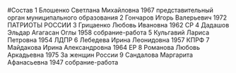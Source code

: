 #Состав
1 Блошенко Светлана Михайловна 1967 представительный орган муниципального образования
2 Гончаров Игорь Валерьевич 1972 ПАТРИОТЫ РОССИИ
3 Грицаенко Любовь Ивановна 1962 СР
4 Дадашов Эльдар Агагасан Оглы 1958 собрание-работа
5 Кульгавий Лариса Петровна 1954 ЛДПР
6 Лебедева Ирина Леонидовна 1957 КПРФ
7 Майдакова Ирина Александровна 1964 ЕР
8 Романова Любовь Аркадьевна 1975 За женщин России
9 Сандалова Маргарита Афанасьевна 1947 собрание-работа
